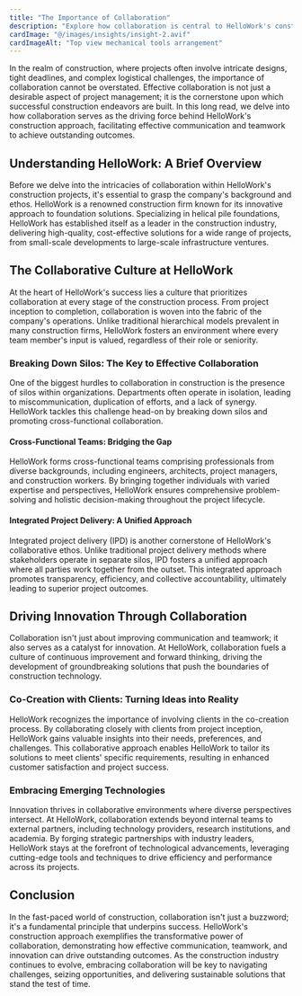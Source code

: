 ```yaml
---
title: "The Importance of Collaboration"
description: "Explore how collaboration is central to HelloWork's construction approach, driving effective communication and teamwork to achieve outstanding outcomes."
cardImage: "@/images/insights/insight-2.avif"
cardImageAlt: "Top view mechanical tools arrangement"
---
```


In the realm of construction, where projects often involve intricate designs, tight deadlines, and complex logistical challenges, the importance of collaboration cannot be overstated. Effective collaboration is not just a desirable aspect of project management; it is the cornerstone upon which successful construction endeavors are built. In this long read, we delve into how collaboration serves as the driving force behind HelloWork's construction approach, facilitating effective communication and teamwork to achieve outstanding outcomes.

## Understanding HelloWork: A Brief Overview

Before we delve into the intricacies of collaboration within HelloWork's construction projects, it's essential to grasp the company's background and ethos. HelloWork is a renowned construction firm known for its innovative approach to foundation solutions. Specializing in helical pile foundations, HelloWork has established itself as a leader in the construction industry, delivering high-quality, cost-effective solutions for a wide range of projects, from small-scale developments to large-scale infrastructure ventures.

## The Collaborative Culture at HelloWork

At the heart of HelloWork's success lies a culture that prioritizes collaboration at every stage of the construction process. From project inception to completion, collaboration is woven into the fabric of the company's operations. Unlike traditional hierarchical models prevalent in many construction firms, HelloWork fosters an environment where every team member's input is valued, regardless of their role or seniority.

### Breaking Down Silos: The Key to Effective Collaboration

One of the biggest hurdles to collaboration in construction is the presence of silos within organizations. Departments often operate in isolation, leading to miscommunication, duplication of efforts, and a lack of synergy. HelloWork tackles this challenge head-on by breaking down silos and promoting cross-functional collaboration.

#### Cross-Functional Teams: Bridging the Gap

HelloWork forms cross-functional teams comprising professionals from diverse backgrounds, including engineers, architects, project managers, and construction workers. By bringing together individuals with varied expertise and perspectives, HelloWork ensures comprehensive problem-solving and holistic decision-making throughout the project lifecycle.

#### Integrated Project Delivery: A Unified Approach

Integrated project delivery (IPD) is another cornerstone of HelloWork's collaborative ethos. Unlike traditional project delivery methods where stakeholders operate in separate silos, IPD fosters a unified approach where all parties work together from the outset. This integrated approach promotes transparency, efficiency, and collective accountability, ultimately leading to superior project outcomes.

## Driving Innovation Through Collaboration

Collaboration isn't just about improving communication and teamwork; it also serves as a catalyst for innovation. At HelloWork, collaboration fuels a culture of continuous improvement and forward thinking, driving the development of groundbreaking solutions that push the boundaries of construction technology.

### Co-Creation with Clients: Turning Ideas into Reality

HelloWork recognizes the importance of involving clients in the co-creation process. By collaborating closely with clients from project inception, HelloWork gains valuable insights into their needs, preferences, and challenges. This collaborative approach enables HelloWork to tailor its solutions to meet clients' specific requirements, resulting in enhanced customer satisfaction and project success.

### Embracing Emerging Technologies

Innovation thrives in collaborative environments where diverse perspectives intersect. At HelloWork, collaboration extends beyond internal teams to external partners, including technology providers, research institutions, and academia. By forging strategic partnerships with industry leaders, HelloWork stays at the forefront of technological advancements, leveraging cutting-edge tools and techniques to drive efficiency and performance across its projects.

## Conclusion

In the fast-paced world of construction, collaboration isn't just a buzzword; it's a fundamental principle that underpins success. HelloWork's construction approach exemplifies the transformative power of collaboration, demonstrating how effective communication, teamwork, and innovation can drive outstanding outcomes. As the construction industry continues to evolve, embracing collaboration will be key to navigating challenges, seizing opportunities, and delivering sustainable solutions that stand the test of time.